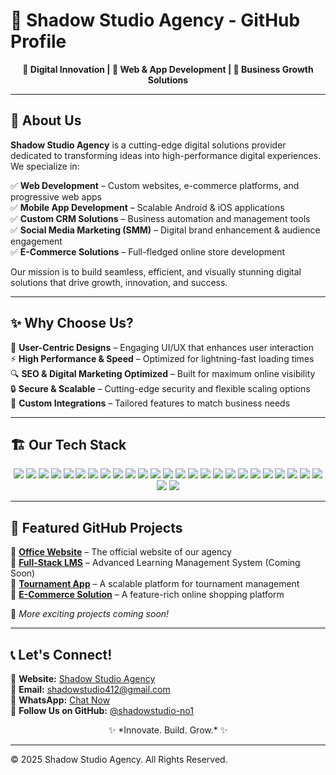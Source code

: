 # 🚀 Shadow Studio Agency - GitHub Profile

<p align="center">

</p>

<p align="center">
  <b>🔹 Digital Innovation | 🔹 Web & App Development | 🔹 Business Growth Solutions</b>
</p>

---

## 📌 About Us
**Shadow Studio Agency** is a cutting-edge digital solutions provider dedicated to transforming ideas into high-performance digital experiences. We specialize in:

✅ **Web Development** – Custom websites, e-commerce platforms, and progressive web apps  
✅ **Mobile App Development** – Scalable Android & iOS applications  
✅ **Custom CRM Solutions** – Business automation and management tools  
✅ **Social Media Marketing (SMM)** – Digital brand enhancement & audience engagement  
✅ **E-Commerce Solutions** – Full-fledged online store development  

Our mission is to build seamless, efficient, and visually stunning digital solutions that drive growth, innovation, and success.

---

## ✨ Why Choose Us?
🚀 **User-Centric Designs** – Engaging UI/UX that enhances user interaction  
⚡ **High Performance & Speed** – Optimized for lightning-fast loading times  
🔍 **SEO & Digital Marketing Optimized** – Built for maximum online visibility  
🔒 **Secure & Scalable** – Cutting-edge security and flexible scaling options  
🔗 **Custom Integrations** – Tailored features to match business needs  

---

## 🏗️ Our Tech Stack
<p align="center">
  <img src="https://img.shields.io/badge/HTML5-E34F26?style=for-the-badge&logo=html5&logoColor=white" />
  <img src="https://img.shields.io/badge/CSS3-1572B6?style=for-the-badge&logo=css3&logoColor=white" />
  <img src="https://img.shields.io/badge/JavaScript-F7DF1E?style=for-the-badge&logo=javascript&logoColor=black" />
  <img src="https://img.shields.io/badge/Bootstrap-563D7C?style=for-the-badge&logo=bootstrap&logoColor=white" />
  <img src="https://img.shields.io/badge/React-61DAFB?style=for-the-badge&logo=react&logoColor=black" />
  <img src="https://img.shields.io/badge/Node.js-339933?style=for-the-badge&logo=nodedotjs&logoColor=white" />
  <img src="https://img.shields.io/badge/Express.js-000000?style=for-the-badge&logo=express&logoColor=white" />
  <img src="https://img.shields.io/badge/MongoDB-47A248?style=for-the-badge&logo=mongodb&logoColor=white" />
  <img src="https://img.shields.io/badge/MySQL-4479A1?style=for-the-badge&logo=mysql&logoColor=white" />
  <img src="https://img.shields.io/badge/PHP-777BB4?style=for-the-badge&logo=php&logoColor=white" />
  <img src="https://img.shields.io/badge/Laravel-FF2D20?style=for-the-badge&logo=laravel&logoColor=white" />
  <img src="https://img.shields.io/badge/Android-3DDC84?style=for-the-badge&logo=android&logoColor=white" />
  <img src="https://img.shields.io/badge/Kotlin-0095D5?style=for-the-badge&logo=kotlin&logoColor=white" />
  <img src="https://img.shields.io/badge/AWS-232F3E?style=for-the-badge&logo=amazon-aws&logoColor=white" />
  <img src="https://img.shields.io/badge/Python-3776AB?style=for-the-badge&logo=python&logoColor=white" />
  <img src="https://img.shields.io/badge/Heroku-430098?style=for-the-badge&logo=heroku&logoColor=white" />
  <img src="https://img.shields.io/badge/Flutter-02569B?style=for-the-badge&logo=flutter&logoColor=white" />
  <img src="https://img.shields.io/badge/Figma-F24E1E?style=for-the-badge&logo=figma&logoColor=white" />
  <img src="https://img.shields.io/badge/AdobeXD-FF61F6?style=for-the-badge&logo=adobe-xd&logoColor=white" />
  <img src="https://img.shields.io/badge/Git-F05032?style=for-the-badge&logo=git&logoColor=white" />
  <img src="https://img.shields.io/badge/Java-007396?style=for-the-badge&logo=java&logoColor=white" />
  <img src="https://img.shields.io/badge/Shopify-7AB55C?style=for-the-badge&logo=shopify&logoColor=white" />
  <img src="https://img.shields.io/badge/WordPress-21759B?style=for-the-badge&logo=wordpress&logoColor=white" />
  <img src="https://img.shields.io/badge/Webflow-4353FF?style=for-the-badge&logo=webflow&logoColor=white" />
  <img src="https://img.shields.io/badge/FlutterFlow-02569B?style=for-the-badge&logo=flutter&logoColor=white" />
  <img src="https://img.shields.io/badge/Sketchware-FFB900?style=for-the-badge&logo=sketch&logoColor=black" />
  <img src="https://img.shields.io/badge/Kodular-3F51B5?style=for-the-badge&logo=kotlin&logoColor=white" />
</p>

---

## 📂 Featured GitHub Projects
🔹 [**Office Website**](https://github.com/shadowstudio-no1/Office-Website) – The official website of our agency  
🔹 [**Full-Stack LMS**](#) – Advanced Learning Management System (Coming Soon)  
🔹 [**Tournament App**](#) – A scalable platform for tournament management  
🔹 [**E-Commerce Solution**](#) – A feature-rich online shopping platform  

🚧 *More exciting projects coming soon!*

---

## 📞 Let's Connect!
📍 **Website:** [Shadow Studio Agency](https://shadowstudio-no1.github.io/Office-Website/)  
📧 **Email:** [shadowstudio412@gmail.com](mailto:shadowstudio412@gmail.com)  
💬 **WhatsApp:** [Chat Now](https://wa.me/916205012057)  
🚀 **Follow Us on GitHub:** [@shadowstudio-no1](https://github.com/shadowstudio-no1)

<p align="center">
✨ *Innovate. Build. Grow.* ✨
</p>

---

© 2025 Shadow Studio Agency. All Rights Reserved.
